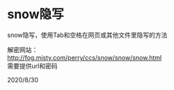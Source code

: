# snow隐写

snow隐写，使用Tab和空格在网页或其他文件里隐写的方法  

解密网站：  
http://fog.misty.com/perry/ccs/snow/snow/snow.html  
需要提供url和密码  


2020/8/30  
